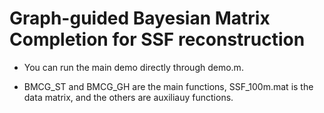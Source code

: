 # Graph-guided Bayesian Matrix Completion for SSF reconstruction

- You can run the main demo directly through demo.m.

- BMCG_ST and BMCG_GH are the main functions, SSF_100m.mat is the data matrix, and the others are auxiliauy functions. 